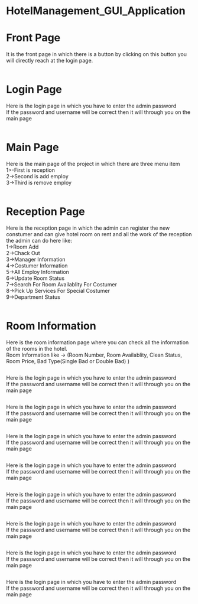 # HotelManagement_GUI_Application
# Front Page
<p> It is the front page in which there is a button by clicking on this button you will directly reach at the login page.</p>
<img src="frontpage.png" alt="">
<h1>Login Page</h1>
<p>Here is the login page in which you have to enter the admin password <br>
If the password and username will be correct then it will through you on the main page </p>
<img src="login_page.png" alt="">
<h1>Main Page</h1>
<p>Here is the main page of the project in which there are three menu item <br>1>-First is reception<br>2->Second is add employ<br>3->Third is remove employ<br>
 </p>
<img src="main_page.png" alt="">
<h1>Reception Page</h1>
<p>Here is the reception page in which the admin can register the new constumer and can give hotel room on rent and all the work of the reception the admin can do here like: <br>1->Room Add
  <br>2->Chack Out <br>3->Manager Information<br>4->Costumer Information
  <br>5->All Employ Information
  <br>6->Update Room Status
  <br>7->Search For Room Availablity For Costumer
  <br>8->Pick Up Services For Special Costumer
  <br>9->Department Status </p>
<img src="reception.png" alt="">
<h1>Room Information</h1>
<p>Here is the room information page where you can check all the information of the rooms in the hotel. <br>
Room Information like -> (Room Number, Room Availablity, Clean Status, Room Price, Bad Type(Single Bad or Double Bad) )</p>
<img src="room_information.png" alt="">
<p>Here is the login page in which you have to enter the admin password <br>
If the password and username will be correct then it will through you on the main page </p>
<img src="room_status.png" alt="">
<p>Here is the login page in which you have to enter the admin password <br>
If the password and username will be correct then it will through you on the main page </p>
<img src="costumer_form.png" alt="">
<p>Here is the login page in which you have to enter the admin password <br>
If the password and username will be correct then it will through you on the main page </p>
<img src="chack_status.png" alt="">
<p>Here is the login page in which you have to enter the admin password <br>
If the password and username will be correct then it will through you on the main page </p>
<img src="add_room.png" alt="">
<p>Here is the login page in which you have to enter the admin password <br>
If the password and username will be correct then it will through you on the main page </p>
<img src="add_employ.png" alt="">
<p>Here is the login page in which you have to enter the admin password <br>
If the password and username will be correct then it will through you on the main page </p>
<img src="add_driver.png" alt="">
<p>Here is the login page in which you have to enter the admin password <br>
If the password and username will be correct then it will through you on the main page </p>
<img src="check_out.png" alt="">
<p>Here is the login page in which you have to enter the admin password <br>
If the password and username will be correct then it will through you on the main page </p>
